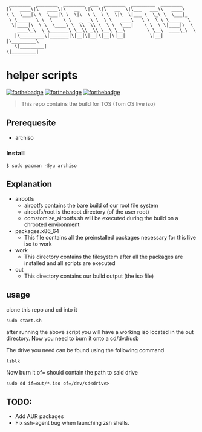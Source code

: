 ```
 ________  ________  ________  ___  ________  _________  ________
|\   ____\|\   ____\|\   __  \|\  \|\   __  \|\___   ___\\   ____\
\ \  \___|\ \  \___|\ \  \|\  \ \  \ \  \|\  \|___ \  \_\ \  \___|_
 \ \_____  \ \  \    \ \   _  _\ \  \ \   ____\   \ \  \ \ \_____  \
  \|____|\  \ \  \____\ \  \\  \\ \  \ \  \___|    \ \  \ \|____|\  \
    ____\_\  \ \_______\ \__\\ _\\ \__\ \__\        \ \__\  ____\_\  \
   |\_________\|_______|\|__|\|__|\|__|\|__|         \|__| |\_________\
   \|_________|                                            \|_________|

```

# helper scripts

[![forthebadge](https://forthebadge.com/images/badges/built-with-love.svg)](https://forthebadge.com)
[![forthebadge](https://forthebadge.com/images/badges/built-by-developers.svg)](https://forthebadge.com)
[![forthebadge](https://forthebadge.com/images/badges/you-didnt-ask-for-this.svg)](https://forthebadge.com)

> This repo contains the build for TOS (Tom OS live iso)

## Prerequesite

- archiso

### Install
```
$ sudo pacman -Syu archiso
```

## Explanation

- airootfs
    - airootfs contains the bare build of our root file system
    - airootfs/root is the root directory (of the user root)
    - comstomize_airootfs.sh will be executed during the build on a chrooted environment
- packages.x86_64
    - This file contains all the preinstalled packages necessary for this live iso to work
- work
    - This directory contains the filesystem after all the packages are installed and all scripts are executed
- out
    - This directory contains our build output (the iso file)

## usage

clone this repo and cd into it
```
sudo start.sh
```

after running the above script you will have a working iso located in the out directory.
Now you need to burn it onto a cd/dvd/usb

The drive you need can be found using the following command
```
lsblk
```
Now burn it of= should contain the path to said drive
```
sudo dd if=out/*.iso of=/dev/sd<drive>
```
## TODO:
- Add AUR packages
- Fix ssh-agent bug when launching zsh shells.

